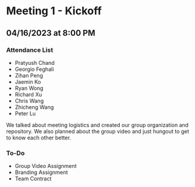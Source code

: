 # Meeting 1 - Kickoff

## 04/16/2023 at 8:00 PM

### Attendance List

- Pratyush Chand
- Georgio Feghali
- Zihan Peng
- Jaemin Ko
- Ryan Wong
- Richard Xu
- Chris Wang
- Zhicheng Wang
- Peter Lu

We talked about meeting logistics and created our group organization and repository. We also planned about the group video and just hungout to get to know each other better.

### To-Do

- Group Video Assignment
- Branding Assignment
- Team Contract
